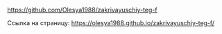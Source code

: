 https://github.com/Olesya1988/zakrivayuschiy-teg-f

Ссылка на страницу: https://olesya1988.github.io/zakrivayuschiy-teg-f/